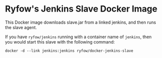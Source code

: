 # Ryfow's Jenkins Slave Docker Image

This Docker image downloads slave.jar from a linked jenkins, and then
runs the slave agent.

If you have `ryfow/jenkins` running with a container name of `jenkins`,
then you would start this slave with the following command:

```
docker -d --link jenkins:jenkins ryfow/docker-jenkins-slave
```
